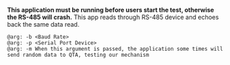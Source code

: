 **This application must be running before users start the test, otherwise the RS-485 will crash.**
This app reads through RS-485 device and echoes back the same data read.

    @arg: -b <Baud Rate>
    @arg: -p <Serial Port Device>
    @arg: -m When this argument is passed, the application some times will send random data to QTA, testing our mechanism 